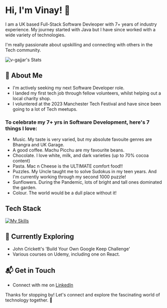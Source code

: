# Hi, I'm Vinay! 👋

I am a UK based Full-Stack Software Devleoper with 7+ years of industry experience. My journey started with Java but I have since worked with a wide variety of technologies. 

I'm really passionate about upskilling and connecting with others in the Tech community. 

![v-gajjar's Stats](https://github-readme-stats.vercel.app/api?username=v-gajjar&theme=vue-dark&show_icons=true&hide_border=true&count_private=true)

## 🚀 About Me

- I'm actively seeking my next Software Developer role.
- I landed my first tech job through fellow volunteers, whilst helping out a local charity shop.
- I voluntered at the 2023 Manchester Tech Festival and have since been going to a lot of Tech meetups. 

### To celebrate my 7+ yrs in Software Development, here's 7 things I love:

- Music. My taste is very varied, but my absolute favouite genres are Bhangra and UK Garage.
- A good coffee. Machu Picchu are my favourite beans.
- Chocolate. I love white, milk, and dark varieties (up to 70% cocoa content)
- Pasta. Mac n Cheese is the ULTIMATE comfort food!!
- Puzzles. My Uncle taught me to solve Sudokus in my teen years. And I'm currently working through my second 1000 puzzle!
- Sunflowers. During the Pandemic, lots of bright and tall ones dominated the garden.
- Colour. The world would be a dull place without it!

## Tech Stack
[![My Skills](https://skillicons.dev/icons?i=js,html,css,java,mysql)](https://skillicons.dev)

## 🌱 Currently Exploring

- John Crickett's 'Build Your Own Google Keep Challenge'
- Various courses on Udemy, including one on React.
  

## 📬 Get in Touch

- Connect with me on [LinkedIn](https://www.linkedin.com/in/vinaygajjar/)

Thanks for stopping by! Let's connect and explore the fascinating world of technology together. 🚀

